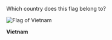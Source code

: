 Which country does this flag belong to?

![Flag of Vietnam](images/Flag_of_Vietnam.svg)
<!--question-->
**Vietnam**
